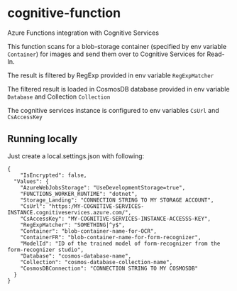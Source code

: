 # cognitive-function
Azure Functions integration with Cognitive Services

This function scans for a blob-storage container (specified by env variable ```Container```) for images and send them over to Cognitive Services for Read-In.

The result is filtered by RegExp provided in env variable ```RegExpMatcher```

The filtered result is loaded in CosmosDB database provided in env variable ```Database``` and Collection ```Collection```

The cognitive services instance is configured to env variables ```CsUrl``` and  ```CsAccessKey```


## Running locally

Just create a local.settings.json with following:


```
{
    "IsEncrypted": false,
  "Values": {
    "AzureWebJobsStorage": "UseDevelopmentStorage=true",
    "FUNCTIONS_WORKER_RUNTIME": "dotnet",
    "Storage_Landing": "CONNECTION STRING TO MY STORAGE ACCOUNT",
    "CsUrl": "https:/MY-COGNITIVE-SERVICES-INSTANCE.cognitiveservices.azure.com/",
    "CsAccessKey": "MY-COGNITIVE-SERVICES-INSTANCE-ACCESSS-KEY",
    "RegExpMatcher": "SOMETHING|^y$",
    "Container": "blob-container-name-for-OCR",
    "ContainerFR": "blob-container-name-for-form-recognizer",
    "ModelId": "ID of the trained model of form-recognizer from the form-recognizer studio",
    "Database": "cosmos-database-name",
    "Collection": "cosmos-database-collection-name",
    "CosmosDBConnection": "CONNECTION STRING TO MY COSMOSDB"
  }
}

```